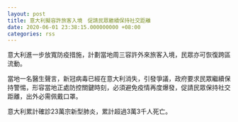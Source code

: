 ```yaml
---
layout: post
title: 意大利擬容許旅客入境　促請民眾繼續保持社交距離
date: 2020-06-01 23:38:15.000000000 +08:00
categories: rss
---
```


意大利進一步放寬防疫措施，計劃當地周三容許外來旅客入境，民眾亦可恢復跨區流動。

當地一名醫生聲言，新冠病毒已經在意大利消失，引發爭議，政府要求民眾繼續保持警惕，形容當地正處防控關鍵時刻，必須避免疫情再度爆發，促請民眾保持社交距離，出外必需佩戴口罩。

意大利累計確診23萬宗新型肺炎，累計超過3萬3千人死亡。
